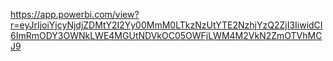 
https://app.powerbi.com/view?r=eyJrIjoiYjcyNjdjZDMtY2I2Yy00MmM0LTkzNzUtYTE2NzhjYzQ2ZjI3IiwidCI6ImRmODY3OWNkLWE4MGUtNDVkOC05OWFjLWM4M2VkN2ZmOTVhMCJ9
